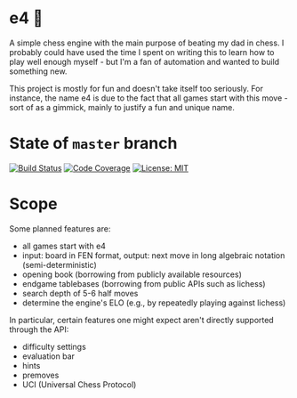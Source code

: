 # e4 :crown:

A simple chess engine with the main purpose of beating my dad in chess. I probably could have used the time I spent on writing this to learn how to play well enough myself - but I'm a fan of automation and wanted to build something new.

This project is mostly for fun and doesn't take itself too seriously. For instance, the name e4 is due to the fact that all games start with this move - sort of as a gimmick, mainly to justify a fun and unique name.

# State of `master` branch
[![Build Status](https://github.com/lz101010/e4/actions/workflows/gradle.yml/badge.svg?branch=master)](https://github.com/lz101010/e4/actions?query=branch%3Amaster)
[![Code Coverage](https://sonarcloud.io/api/project_badges/measure?project=lz101010_e4&metric=coverage)](https://sonarcloud.io/dashboard?id=lz101010_e4)
[![License: MIT](https://img.shields.io/badge/License-MIT-yellow.svg)](https://opensource.org/licenses/MIT)

# Scope
Some planned features are:
- all games start with e4
- input: board in FEN format, output: next move in long algebraic notation (semi-deterministic)
- opening book (borrowing from publicly available resources)
- endgame tablebases (borrowing from public APIs such as lichess)
- search depth of 5-6 half moves
- determine the engine's ELO (e.g., by repeatedly playing against lichess)

In particular, certain features one might expect aren't directly supported through the API:
- difficulty settings
- evaluation bar
- hints
- premoves
- UCI (Universal Chess Protocol)
